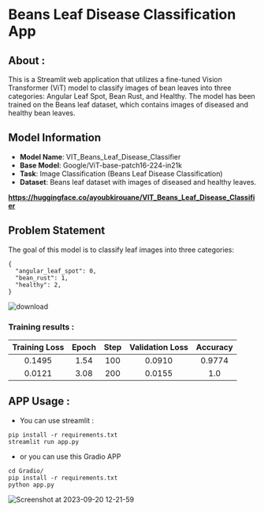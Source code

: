 # Beans Leaf Disease Classification App

## About : 

This is a Streamlit web application that utilizes a fine-tuned Vision Transformer (ViT) model to classify images of bean leaves into three categories: Angular Leaf Spot, Bean Rust, and Healthy. The model has been trained on the Beans leaf dataset, which contains images of diseased and healthy bean leaves.

## Model Information
* **Model Name**: VIT_Beans_Leaf_Disease_Classifier
* **Base Model**: Google/ViT-base-patch16-224-in21k
* **Task**: Image Classification (Beans Leaf Disease Classification)
* **Dataset**: Beans leaf dataset with images of diseased and healthy leaves.

**https://huggingface.co/ayoubkirouane/VIT_Beans_Leaf_Disease_Classifier**

## Problem Statement
The goal of this model is to classify leaf images into three categories:
```
{
  "angular_leaf_spot": 0,
  "bean_rust": 1,
  "healthy": 2,
}
```
![download](https://github.com/Kirouane-Ayoub/Beans-Leaf-Disease-Classification-App/assets/99510125/d9af6f48-f094-4264-b8d7-3fe7c7390fda)

### Training results : 

| Training Loss | Epoch | Step | Validation Loss | Accuracy |
|:-------------:|:-----:|:----:|:---------------:|:--------:|
| 0.1495        | 1.54  | 100  | 0.0910          | 0.9774   |
| 0.0121        | 3.08  | 200  | 0.0155          | 1.0      |

## APP Usage : 

* You can use streamlit :
```
pip install -r requirements.txt
streamlit run app.py
```
* or you can use this Gradio APP 
```
cd Gradio/
pip install -r requirements.txt
python app.py
```
![Screenshot at 2023-09-20 12-21-59](https://github.com/Kirouane-Ayoub/Beans-Leaf-Disease-Classification-App/assets/99510125/40fbc0e2-75a4-454a-bfc1-4cd2326e7ed0)

